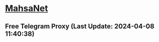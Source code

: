 
# [MahsaNet](https://t.me/mahsa_net)
## Free Telegram Proxy (Last Update: 2024-04-08 11:40:38)

    